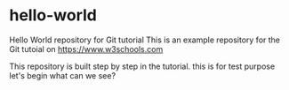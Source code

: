 # hello-world
Hello World repository for Git tutorial
This is an example repository for the Git tutoial on https://www.w3schools.com

This repository is built step by step in the tutorial.
this is for test purpose
let's begin what can we see?
